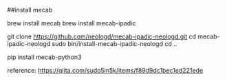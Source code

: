 ##install mecab

brew install mecab
brew install mecab-ipadic

git clone https://github.com/neologd/mecab-ipadic-neologd.git
cd mecab-ipadic-neologd
sudo bin/install-mecab-ipadic-neologd
cd ..

pip install mecab-python3



reference: https://qiita.com/sudo5in5k/items/f89d9dc1bec1ed221ede

